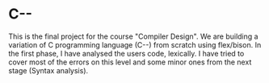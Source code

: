# C--

This is the final project for the course "Compiler Design". We are building a variation of C programming language (C--) from scratch using flex/bison.
In the first phase, I have analysed the users code, lexically. I have tried to cover most of the errors on this level and some minor ones from the next stage (Syntax analysis).
